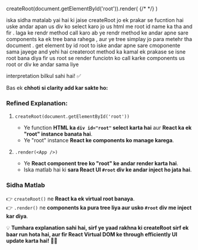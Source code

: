 createRoot(document.getElementById('root')).render(
  <StrictMode>
    <App/>
    {/* <Practice/> */}
  </StrictMode>
)

iska sidha matalab yai hai ki jaise createRoot jo ek prakar se fucntion hai uske andar apan us div ko select karo jo us html me root id name ka tha and fir . laga ke rendr method call karo ab ye rendr method ke andar apne sare components ka ek tree bana rahega , aur ye tree simplay jo para metehr tha document . get element by id root to iske andar apne sare cmoponente sama jayege and yehi hai createroot method ka kamal ek prakase se isne root bana diya fir us root se render funciotn ko call karke components us root or div ke andar sama liye

interpretation bilkul sahi hai! ✅  

Bas ek **chhoti si clarity add kar sakte ho:**  

### **Refined Explanation:**  
1. `createRoot(document.getElementById('root'))`  
   - Ye function **HTML ka `div id="root"` select karta hai** aur **React ka ek "root" instance banata hai**.  
   - Ye "root" instance **React ke components ko manage karega**.  

2. `.render(<App />)`  
   - Ye **React component tree ko "root" ke andar render karta hai**.  
   - Iska matlab hai ki **sara React UI `#root` div ke andar inject ho jata hai**.  

### **Sidha Matlab**  
👉 `createRoot()` ne **React ka ek virtual root banaya**.  
👉 `.render()` ne **components ka pura tree liya aur usko `#root` div me inject kar diya**.  

💡 **Tumhara explanation sahi hai, sirf ye yaad rakhna ki createRoot sirf ek baar run hota hai, aur fir React Virtual DOM ke through efficiently UI update karta hai!** 🚀🔥

